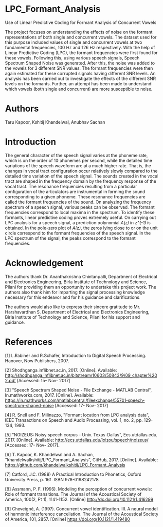 # LPC_Formant_Analysis
Use of Linear Predictive Coding for Formant Analysis of Concurrent Vowels

The project focuses on understanding the effects of noise on the formant representations of both single and concurrent vowels. The dataset used for this purpose included values of single and concurrent vowels at two fundamental frequencies, 100 Hz and 126 Hz respectively. With the help of Linear Predictive Coding (LPC), the formant frequencies were first found for these vowels. Following this, using various speech signals, Speech Spectrum Shaped Noise was generated. After this, the noise was added to the vowels for 3 different SNR values. The formant frequencies were then again estimated for these corrupted signals having different SNR levels. An analysis has been carried out to investigate the effects of the different SNR levels on the formants. Further, an attempt has been made to understand which vowels (both single and concurrent) are more susceptible to noise.

# Authors

Taru Kapoor, Kshitij Khandelwal, Anubhav Sachan

# Introduction

The general character of the speech signal varies at the phoneme rate, which is on the order of 10 phonemes per second, while the detailed time variations of the speech waveform are at a much higher rate. That is, the changes in vocal tract configuration occur relatively slowly compared to the detailed time variation of the speech signal. The sounds created in the vocal tract are shaped in the frequency domain by the frequency response of the vocal tract. The resonance frequencies resulting from a particular configuration of the articulators are instrumental in forming the sound corresponding to a given phoneme. These resonance frequencies are called the formant frequencies of the sound. On analyzing the frequency spectrum of a speech signal, various peaks can be observed. The formant frequencies correspond to local maxima in the spectrum. To identify these formants, linear predictive coding proves extremely useful. On carrying out LPC analysis for a speech signal, a prediction polynomial _A(z)_ in _z^(-1)_ is obtained. In the pole-zero plot of _A(z)_, the zeros lying close to or on the unit circle correspond to the formant frequencies of the speech signal. In the LPC spectrum of the signal, the peaks correspond to the formant frequencies.

# Acknowledgement

The authors thank Dr. Ananthakrishna Chintanpalli, Department of Electrical and Electronics Engineering, Birla Institute of Technology and Science, Pilani for providing them an opportunity to undertake this project work. The authors also thank him for imparting the signal processing knowledge necessary for this endeavor and for his guidance and clarifications. 

The authors would also like to express their sincere gratitude to Mr. Harshavardhan S, Department of Electrical and Electronics Engineering, Birla Institute of Technology and Science, Pilani for his support and guidance.

# References

[1] L.Rabiner and R.Schafer, Introduction to Digital Speech Processing. Hanover, Now Publishers, 2007.

[2] Shodhganga.inflibnet.ac.in, 2017. [Online]. Available: http://shodhganga.inflibnet.ac.in/bitstream/10603/50843/9/09_chapter%202.pdf [Accessed: 15- Nov- 2017]

[3] "Speech Spectrum Shaped Noise - File Exchange - MATLAB Central", In.mathworks.com, 2017. [Online]. Available: https://in.mathworks.com/matlabcentral/fileexchange/55701-speech-spectrum-shaped-noise [Accessed: 17- Nov- 2017]

[4] R. Snell and F. Milinazzo, "Formant location from LPC analysis data", IEEE Transactions on Speech and Audio Processing, vol. 1, no. 2, pp. 129-134, 1993.

[5] "NOIZEUS: Noisy speech corpus - Univ. Texas-Dallas", Ecs.utdallas.edu, 2017. [Online]. Available: http://ecs.utdallas.edu/loizou/speech/noizeus/ [Accessed: 17- Nov- 2017].

[6] T. Kapoor, K. Khandelwal and A. Sachan, "khandelwalkshitij/LPC_Formant_Analysis", GitHub, 2017. [Online]. Available: https://github.com/khandelwalkshitij/LPC_Formant_Analysis

[7] Catford, J.C. (1988) A Practical Introduction to Phonetics, Oxford University Press, p. 161. ISBN 978-0198242178

[8] Assmann, P. F. (1996). Modeling the perception of concurrent vowels: Role of formant transitions. The Journal of the Acoustical Society of America, 100(2, Pt 1), 1141-1152. [Online] http://dx.doi.org/10.1121/1.416299

[9] Cheveigné, A. (1997). Concurrent vowel identification. III. A neural model of harmonic interference cancellation. The Journal of the Acoustical Society of America, 101, 2857. [Online] https://doi.org/10.1121/1.419480
